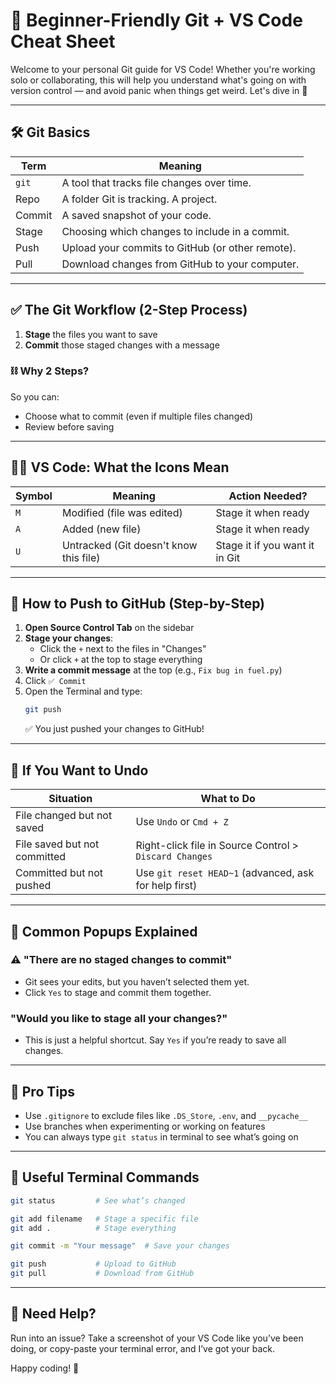 # 🧠 Beginner-Friendly Git + VS Code Cheat Sheet

Welcome to your personal Git guide for VS Code! Whether you're working solo or collaborating, this will help you understand what's going on with version control — and avoid panic when things get weird. Let's dive in 🚀

---

## 🛠 Git Basics

| Term      | Meaning                                                                 |
|-----------|-------------------------------------------------------------------------|
| `git`     | A tool that tracks file changes over time.                             |
| Repo      | A folder Git is tracking. A project.                                   |
| Commit    | A saved snapshot of your code.                                         |
| Stage     | Choosing which changes to include in a commit.                         |
| Push      | Upload your commits to GitHub (or other remote).                       |
| Pull      | Download changes from GitHub to your computer.                         |

---

## ✅ The Git Workflow (2-Step Process)

1. **Stage** the files you want to save
2. **Commit** those staged changes with a message

### ⛓ Why 2 Steps?
So you can:
- Choose what to commit (even if multiple files changed)
- Review before saving

---

## 🧑‍💻 VS Code: What the Icons Mean

| Symbol | Meaning                    | Action Needed?                 |
|--------|-----------------------------|--------------------------------|
| `M`    | Modified (file was edited) | Stage it when ready            |
| `A`    | Added (new file)           | Stage it when ready            |
| `U`    | Untracked (Git doesn't know this file) | Stage it if you want it in Git |

---

## 🔼 How to Push to GitHub (Step-by-Step)

1. **Open Source Control Tab** on the sidebar
2. **Stage your changes**:
   - Click the `+` next to the files in "Changes"
   - Or click `+` at the top to stage everything
3. **Write a commit message** at the top (e.g., `Fix bug in fuel.py`)
4. Click `✅ Commit`
5. Open the Terminal and type:
   ```bash
   git push
   ```
   ✅ You just pushed your changes to GitHub!

---

## 🔄 If You Want to Undo

| Situation                       | What to Do                                              |
|--------------------------------|----------------------------------------------------------|
| File changed but not saved     | Use `Undo` or `Cmd + Z`                                  |
| File saved but not committed   | Right-click file in Source Control > `Discard Changes`   |
| Committed but not pushed       | Use `git reset HEAD~1` (advanced, ask for help first)     |

---

## 🚨 Common Popups Explained

### ⚠ "There are no staged changes to commit"
- Git sees your edits, but you haven’t selected them yet.
- Click `Yes` to stage and commit them together.

### "Would you like to stage all your changes?"
- This is just a helpful shortcut. Say `Yes` if you’re ready to save all changes.

---

## 🧼 Pro Tips

- Use `.gitignore` to exclude files like `.DS_Store`, `.env`, and `__pycache__`
- Use branches when experimenting or working on features
- You can always type `git status` in terminal to see what’s going on

---

## 🔁 Useful Terminal Commands

```bash
git status         # See what’s changed

git add filename   # Stage a specific file
git add .          # Stage everything

git commit -m "Your message"  # Save your changes

git push           # Upload to GitHub
git pull           # Download from GitHub
```

---

## 🙋 Need Help?
Run into an issue? Take a screenshot of your VS Code like you’ve been doing, or copy-paste your terminal error, and I’ve got your back.

Happy coding! 🚀

